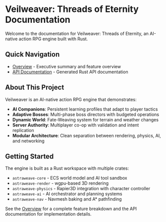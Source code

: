 # Veilweaver: Threads of Eternity Documentation

Welcome to the documentation for Veilweaver: Threads of Eternity, an AI-native action RPG engine built with Rust.

## Quick Navigation

- [Overview](./overview.md) - Executive summary and feature overview
- [API Documentation](./api/index.html) - Generated Rust API documentation

## About This Project

Veilweaver is an AI-native action RPG engine that demonstrates:

- **AI Companions**: Persistent learning profiles that adapt to player tactics
- **Adaptive Bosses**: Multi-phase boss directors with budgeted operations  
- **Dynamic World**: Fate-Weaving system for terrain and weather changes
- **Server Authority**: Multiplayer co-op with validation and intent replication
- **Modular Architecture**: Clean separation between rendering, physics, AI, and networking

## Getting Started

The engine is built as a Rust workspace with multiple crates:

- `astraweave-core` - ECS world model and AI tool sandbox
- `astraweave-render` - wgpu-based 3D rendering
- `astraweave-physics` - Rapier3D integration with character controller
- `astraweave-ai` - AI orchestrator and planning systems
- `astraweave-nav` - Navmesh baking and A* pathfinding

See the [Overview](./overview.md) for a complete feature breakdown and the API documentation for implementation details.